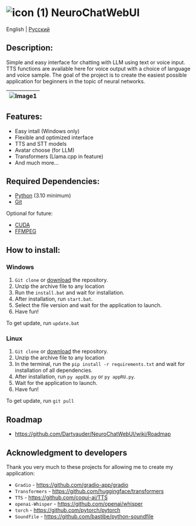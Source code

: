# ![icon (1)](https://github.com/Dartvauder/NeuroChatWebUI/assets/140557322/e3c1d95a-828f-4a65-bea6-64c336dbe6fa) NeuroChatWebUI
English | [Русский](/README_RU.md)
## Description:

Simple and easy interface for chatting with LLM using text or voice input. TTS functions are available here for voice output with a choice of language and voice sample. The goal of the project is to create the easiest possible application for beginners in the topic of neural networks.

|![Image1](https://github.com/Dartvauder/NeuroChatWebUI/assets/140557322/98e185c1-6011-434c-af9f-885d1c5ded48) |
|:---:|

## Features:

* Easy intall (Windows only)
* Flexible and optimized interface
* TTS and STT models
* Avatar choose (for LLM)
* Transformers (Llama.cpp in feature)
* And much more...

## Required Dependencies:

* [Python](https://www.python.org/downloads/) (3.10 minimum)
* [Git](https://git-scm.com/downloads)

Optional for future:

* [CUDA](developer.nvidia.com/cuda-downloads)
* [FFMPEG](https://ffmpeg.org/download.html)

## How to install:

### Windows

1) `Git clone` or [download](https://github.com/Dartvauder/NeuroChatWebUI/files/14618400/NeuroChatWebUI.zip) the repository.
2) Unzip the archive file to any location
3) Run the `install.bat` and wait for installation.
4) After installation, run `start.bat`.
5) Select the file version and wait for the application to launch.
6) Have fun!

To get update, run `update.bat`

### Linux

1) `Git clone` or [download](https://github.com/Dartvauder/NeuroChatWebUI/files/14618400/NeuroChatWebUI.zip) the repository.
2) Unzip the archive file to any location
3) In the terminal, run the `pip install -r requirements.txt` and wait for installation of all dependencies.
4) After installation, run `py appEN.py` or `py appRU.py`.
5) Wait for the application to launch.
6) Have fun!

To get update, run `git pull`

## Roadmap

* https://github.com/Dartvauder/NeuroChatWebUI/wiki/Roadmap

## Acknowledgment to developers

Thank you very much to these projects for allowing me to create my application:

* `Gradio` - https://github.com/gradio-app/gradio
* `Transformers` - https://github.com/huggingface/transformers
* `TTS` - https://github.com/coqui-ai/TTS
* `openai-Whisper` - https://github.com/openai/whisper
* `torch` - https://github.com/pytorch/pytorch
* `Soundfile` - https://github.com/bastibe/python-soundfile

